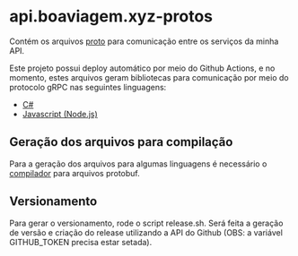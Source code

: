 # api.boaviagem.xyz-protos

Contém os arquivos [proto](https://developers.google.com/protocol-buffers/docs/proto) para comunicação entre os serviços da minha API.

Este projeto possui deploy automático por meio do Github Actions, e no momento, estes arquivos geram bibliotecas para comunicação por meio do protocolo gRPC nas seguintes linguagens:

* [C#](https://github.com/giovanebribeiro/api.boaviagem.xyz-contracts/packages/991213)
* [Javascript (Node.js)](https://github.com/giovanebribeiro/api.boaviagem.xyz-contracts/packages/1015252)

## Geração dos arquivos para compilação

Para a geração dos arquivos para algumas linguagens é necessário o [compilador](https://grpc.io/docs/protoc-installation/) para arquivos protobuf.

## Versionamento

Para gerar o versionamento, rode o script release.sh. Será feita a geração de versão e criação do release utilizando a API do Github (OBS: a variável GITHUB_TOKEN precisa estar setada).